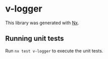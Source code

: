 # v-logger

This library was generated with [Nx](https://nx.dev).

## Running unit tests

Run `nx test v-logger` to execute the unit tests.
